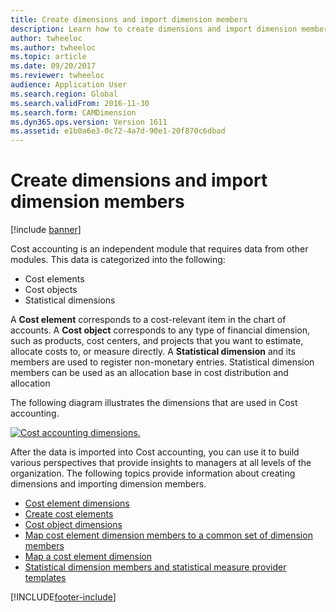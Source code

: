 ```yaml
---
title: Create dimensions and import dimension members
description: Learn how to create dimensions and import dimension members, including definitions for cost elements, cost objects, and statistical dimensions.
author: twheeloc
ms.author: twheeloc
ms.topic: article
ms.date: 09/20/2017
ms.reviewer: twheeloc
audience: Application User
ms.search.region: Global
ms.search.validFrom: 2016-11-30
ms.search.form: CAMDimension
ms.dyn365.ops.version: Version 1611
ms.assetid: e1b0a6e3-0c72-4a7d-90e1-20f870c6dbad
---
```


# Create dimensions and import dimension members

[!include [banner](../includes/banner.md)]

Cost accounting is an independent module that requires data from other modules. This data is categorized into the following:

-  Cost elements
-  Cost objects
-  Statistical dimensions

A **Cost element** corresponds to a cost-relevant item in the chart of accounts. A **Cost object** corresponds to any type of financial dimension, such as products, cost centers, and projects that you want to estimate, allocate costs to, or measure directly. A **Statistical dimension** and its members are used to register non-monetary entries. Statistical dimension members can be used as an allocation base in cost distribution and allocation 

The following diagram illustrates the dimensions that are used in Cost accounting.

[![Cost accounting dimensions.](./media/cost-eos-dimensions.png)](./media/cost-eos-dimensions.png)

After the data is imported into Cost accounting, you can use it to build various perspectives that provide insights to managers at all levels of the organization. The following topics provide information about creating dimensions and importing dimension members. 

-  [Cost element dimensions](cost-elements.md)
-  [Create cost elements](./tasks/create-cost-elements.md)
-  [Cost object dimensions](cost-objects.md)
-  [Map cost element dimension members to a common set of dimension members](map-cost-elements-dimension-members.md)
-  [Map a cost element dimension](./tasks/map-cost-element-dimension.md)
-  [Statistical dimension members and statistical measure provider templates](statistical-measure-provider-template.md)








[!INCLUDE[footer-include](../../includes/footer-banner.md)]
